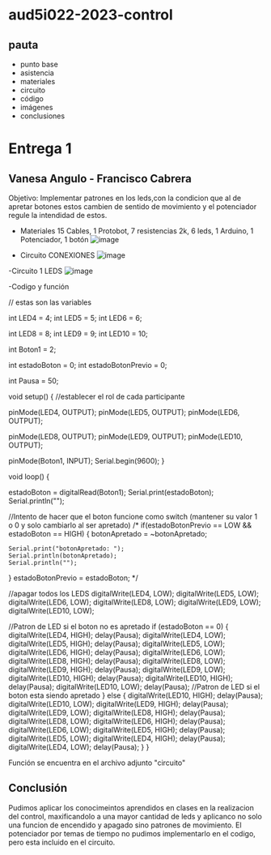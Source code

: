 # aud5i022-2023-control

## pauta

- punto base
- asistencia
- materiales
- circuito
- código
- imágenes
- conclusiones

 # Entrega 1
 ## Vanesa Angulo - Francisco Cabrera
 
 Objetivo: Implementar patrones en los leds,con la condicion que al de apretar botones estos cambien de sentido de movimiento y el potenciador regule la intendidad de estos.
 
 - Materiales
 15 Cables, 1 Protobot, 7 resistencias 2k, 6 leds, 1 Arduino, 1 Potenciador, 1 botón
 ![image](https://user-images.githubusercontent.com/128185941/235242841-5b873ea8-233b-453a-878a-46333a01f664.png)
 
 
 - Circuito CONEXIONES
  ![image](https://user-images.githubusercontent.com/128185941/235257312-8134a4fd-2029-4c86-85a4-fbafc3f6f227.png)
 
 
 -Circuito 1 LEDS
  ![image](https://user-images.githubusercontent.com/128185941/235253222-fbef52ba-b672-40a0-866e-6887cc68ec7f.png)
  
  -Codigo y función
  
  
// estas son las variables

int LED4 = 4;
int LED5 = 5;
int LED6 = 6;

int LED8 = 8;
int LED9 = 9;
int LED10 = 10;

int Boton1 = 2;

int estadoBoton = 0;
int estadoBotonPrevio = 0;

int Pausa = 50;

void setup() {
  //establecer el rol de cada participante

  pinMode(LED4, OUTPUT);
  pinMode(LED5, OUTPUT);
  pinMode(LED6, OUTPUT);

  pinMode(LED8, OUTPUT);
  pinMode(LED9, OUTPUT);
  pinMode(LED10, OUTPUT);

  pinMode(Boton1, INPUT);
  Serial.begin(9600);
}

void loop() {

  estadoBoton = digitalRead(Boton1);
  Serial.print(estadoBoton);
  Serial.println("");

  //Intento de hacer que el boton funcione como switch (mantener su valor 1 o 0 y solo cambiarlo al ser apretado)
  /*
  if(estadoBotonPrevio == LOW && estadoBoton == HIGH) {
    botonApretado = ~botonApretado;

    Serial.print("botonApretado: ");
    Serial.println(botonApretado);
    Serial.println("");
  }
    estadoBotonPrevio = estadoBoton;
  */

  //apagar todos los LEDS
  digitalWrite(LED4, LOW);
  digitalWrite(LED5, LOW);
  digitalWrite(LED6, LOW);
  digitalWrite(LED8, LOW);
  digitalWrite(LED9, LOW);
  digitalWrite(LED10, LOW);

  //Patron de LED si el boton no es apretado
  if (estadoBoton == 0) {
    digitalWrite(LED4, HIGH);
    delay(Pausa);
    digitalWrite(LED4, LOW);
    digitalWrite(LED5, HIGH);
    delay(Pausa);
    digitalWrite(LED5, LOW);
    digitalWrite(LED6, HIGH);
    delay(Pausa);
    digitalWrite(LED6, LOW);
    digitalWrite(LED8, HIGH);
    delay(Pausa);
    digitalWrite(LED8, LOW);
    digitalWrite(LED9, HIGH);
    delay(Pausa);
    digitalWrite(LED9, LOW);
    digitalWrite(LED10, HIGH);
    delay(Pausa);
    digitalWrite(LED10, HIGH);
    delay(Pausa);
    digitalWrite(LED10, LOW);
    delay(Pausa);
    //Patron de LED si el boton esta siendo apretado
  } else {
    digitalWrite(LED10, HIGH);
    delay(Pausa);
    digitalWrite(LED10, LOW);
    digitalWrite(LED9, HIGH);
    delay(Pausa);
    digitalWrite(LED9, LOW);
    digitalWrite(LED8, HIGH);
    delay(Pausa);
    digitalWrite(LED8, LOW);
    digitalWrite(LED6, HIGH);
    delay(Pausa);
    digitalWrite(LED6, LOW);
    digitalWrite(LED5, HIGH);
    delay(Pausa);
    digitalWrite(LED5, LOW);
    digitalWrite(LED4, HIGH);
    delay(Pausa);
    digitalWrite(LED4, LOW);
    delay(Pausa);
  }
}

  
   Función se encuentra en el archivo adjunto "circuito"
  
  ## Conclusión
  Pudimos aplicar los conocimeintos aprendidos en clases en la realizacion del control, maxificandolo a una mayor cantidad de leds y aplicanco no solo una funcion de encendido y apagado sino patrones de movimiento. El potenciador por temas de tiempo no pudimos implementarlo en el codigo, pero esta incluido en el circuito.
  


